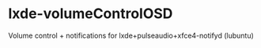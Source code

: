 lxde-volumeControlOSD
=====================

Volume control + notifications for lxde+pulseaudio+xfce4-notifyd (lubuntu)
